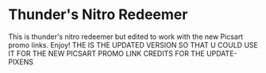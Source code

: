 # Thunder's Nitro Redeemer

This is thunder's nitro redeemer but edited to work with the new Picsart promo links. Enjoy!
THE IS THE UPDATED VERSION SO THAT U COULD USE IT FOR THE NEW PICSART PROMO LINK
CREDITS FOR THE UPDATE- PIXENS
